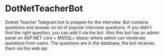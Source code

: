 # DotNetTeacherBot
Dotnet Teacher Telegram bot to prepare for the interview.
Bot contains questions and answer on lot of popular interview questions. 
If you didn't find the right question, you can add it via the bot.
Also this bot has an admin panel on ASP.NET core + MSSQL+ blazor where admin can moderate questions from users.
The questions are in the database, the bot receives them via the web api.


